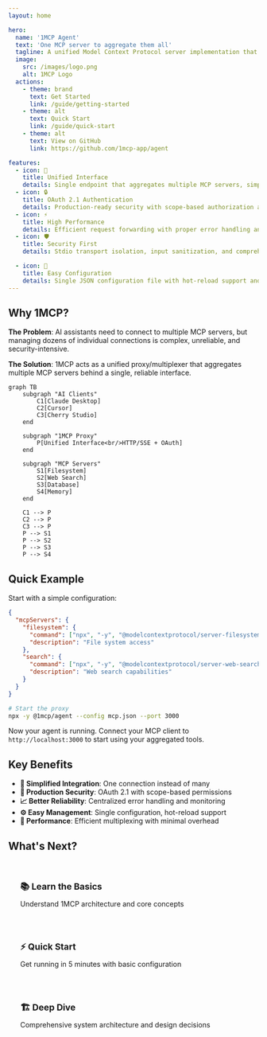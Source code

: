 ```yaml
---
layout: home

hero:
  name: '1MCP Agent'
  text: 'One MCP server to aggregate them all'
  tagline: A unified Model Context Protocol server implementation that acts as a proxy/multiplexer for multiple MCP servers
  image:
    src: /images/logo.png
    alt: 1MCP Logo
  actions:
    - theme: brand
      text: Get Started
      link: /guide/getting-started
    - theme: alt
      text: Quick Start
      link: /guide/quick-start
    - theme: alt
      text: View on GitHub
      link: https://github.com/1mcp-app/agent

features:
  - icon: 🔄
    title: Unified Interface
    details: Single endpoint that aggregates multiple MCP servers, simplifying AI assistant integration
  - icon: 🔒
    title: OAuth 2.1 Authentication
    details: Production-ready security with scope-based authorization and secure token management
  - icon: ⚡
    title: High Performance
    details: Efficient request forwarding with proper error handling and monitoring capabilities
  - icon: 🛡️
    title: Security First
    details: Stdio transport isolation, input sanitization, and comprehensive audit logging

  - icon: 🔧
    title: Easy Configuration
    details: Single JSON configuration file with hot-reload support and validation
---
```


## Why 1MCP?

**The Problem**: AI assistants need to connect to multiple MCP servers, but managing dozens of individual connections is complex, unreliable, and security-intensive.

**The Solution**: 1MCP acts as a unified proxy/multiplexer that aggregates multiple MCP servers behind a single, reliable interface.

```mermaid
graph TB
    subgraph "AI Clients"
        C1[Claude Desktop]
        C2[Cursor]
        C3[Cherry Studio]
    end

    subgraph "1MCP Proxy"
        P[Unified Interface<br/>HTTP/SSE + OAuth]
    end

    subgraph "MCP Servers"
        S1[Filesystem]
        S2[Web Search]
        S3[Database]
        S4[Memory]
    end

    C1 --> P
    C2 --> P
    C3 --> P
    P --> S1
    P --> S2
    P --> S3
    P --> S4
```

## Quick Example

Start with a simple configuration:

```json
{
  "mcpServers": {
    "filesystem": {
      "command": ["npx", "-y", "@modelcontextprotocol/server-filesystem", "/tmp"],
      "description": "File system access"
    },
    "search": {
      "command": ["npx", "-y", "@modelcontextprotocol/server-web-search"],
      "description": "Web search capabilities"
    }
  }
}
```

```bash
# Start the proxy
npx -y @1mcp/agent --config mcp.json --port 3000
```

Now your agent is running. Connect your MCP client to `http://localhost:3000` to start using your aggregated tools.

## Key Benefits

- **🎯 Simplified Integration**: One connection instead of many
- **🔐 Production Security**: OAuth 2.1 with scope-based permissions
- **📈 Better Reliability**: Centralized error handling and monitoring
- **⚙️ Easy Management**: Single configuration, hot-reload support
- **🚀 Performance**: Efficient multiplexing with minimal overhead

## What's Next?

<div class="vp-feature-grid">
  <a href="/guide/getting-started" class="vp-feature-box">
    <h3>📚 Learn the Basics</h3>
    <p>Understand 1MCP architecture and core concepts</p>
  </a>

  <a href="/guide/quick-start" class="vp-feature-box">
    <h3>⚡ Quick Start</h3>
    <p>Get running in 5 minutes with basic configuration</p>
  </a>

  <a href="/reference/architecture" class="vp-feature-box">
    <h3>🏗️ Deep Dive</h3>
    <p>Comprehensive system architecture and design decisions</p>
  </a>
</div>

<style>
.vp-feature-grid {
  display: grid;
  grid-template-columns: repeat(auto-fit, minmax(250px, 1fr));
  gap: 1rem;
  margin-top: 2rem;
}

.vp-feature-box {
  padding: 1.5rem;
  border: 1px solid var(--vp-c-border);
  border-radius: 8px;
  text-decoration: none;
  transition: border-color 0.25s;
}

.vp-feature-box:hover {
  border-color: var(--vp-c-brand);
}

.vp-feature-box h3 {
  margin: 0 0 0.5rem 0;
  font-size: 1.1rem;
}

.vp-feature-box p {
  margin: 0;
  color: var(--vp-c-text-2);
  line-height: 1.4;
}
</style>
